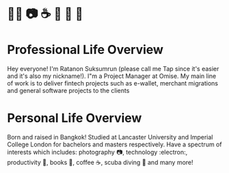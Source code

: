 # :technologist: :camera: :coffee: :book: :memo: :thought_balloon:

# Professional Life Overview

Hey everyone! I'm Ratanon Suksumrun (please call me Tap since it's easier and it's also my nickname!). I"m a Project Manager at Omise. My main line of work is to deliver fintech projects such as e-wallet, merchant migrations and general software projects to the clients

# Personal Life Overview

Born and raised in Bangkok! Studied at Lancaster University and Imperial College London for bachelors and masters respectively. Have a spectrum of interests which includes: photography :camera:, technology :electron:, productivity :memo:, books :book:, coffee :coffee:, scuba diving :diving_mask: and many more! 


